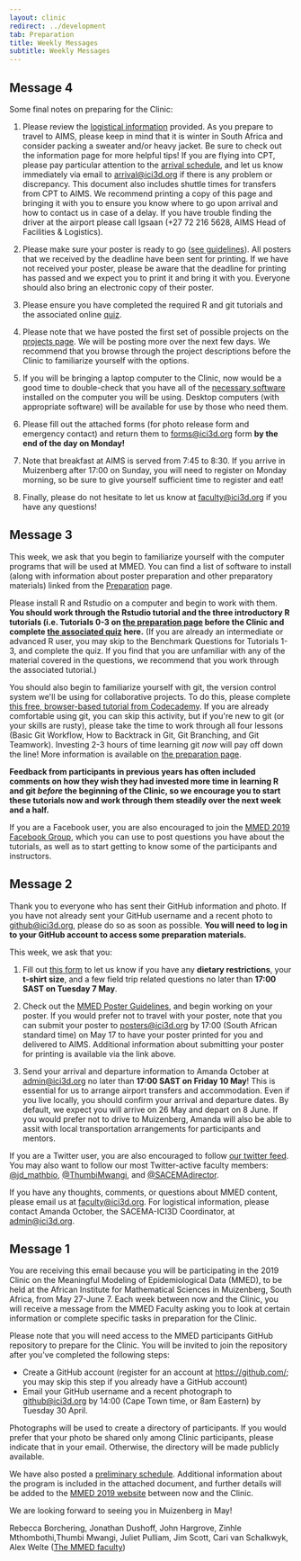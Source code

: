 ```yaml
---
layout: clinic
redirect: ../development
tab: Preparation
title: Weekly Messages
subtitle: Weekly Messages
---
```


## Message 4

Some final notes on preparing for the Clinic:

1. Please review the [logistical information](http://www.ici3d.org/MMED/logistics/) provided. As you prepare to travel to AIMS, please keep in mind that it is winter in South Africa and consider packing a sweater and/or heavy jacket. Be sure to check out the information page for more helpful tips! If you are flying into CPT, please pay particular attention to the [arrival schedule](../logistics/airportTransfers), and let us know immediately via email to <arrival@ici3d.org> if there is any problem or discrepancy. This document also includes shuttle times for transfers from CPT to AIMS. We recommend printing a copy of this page and bringing it with you to ensure you know where to go upon arrival and how to contact us in case of a delay. If you have trouble finding the driver at the airport please call Igsaan (+27 72 216 5628, AIMS Head of Facilities & Logistics).

1. Please make sure your poster is ready to go ([see guidelines](http://www.ici3d.org/MMED/posters)). All posters that we received by the deadline have been sent for printing. If we have not received your poster, please be aware that the deadline for printing has passed and we expect you to print it and bring it with you. Everyone should also bring an electronic copy of their poster.

1. Please ensure you have completed the required R and git tutorials and the associated online [quiz](https://survey.az1.qualtrics.com/jfe/form/SV_cAV8F8D4hUfiXdj).

1. Please note that we have posted the first set of possible projects on the [projects page](http://www.ici3d.org/MMED/projects/). We will be posting more over the next few days. We recommend that you browse through the project descriptions before the Clinic to familiarize yourself with the options.

1. If you will be bringing a laptop computer to the Clinic, now would be a good time to double-check that you have all of the [necessary software](http://www.ici3d.org/MMED/preparation#Software) installed on the computer you will be using. Desktop computers (with appropriate software) will be available for use by those who need them.

1. Please fill out the attached forms (for photo release form and emergency contact) and return them to <forms@ici3d.org> form **by the end of the day on Monday!**

1. Note that breakfast at AIMS is served from 7:45 to 8:30. If you arrive in Muizenberg after 17:00 on Sunday, you will need to register on Monday morning, so be sure to give yourself sufficient time to register and eat!

1. Finally, please do not hesitate to let us know at <faculty@ici3d.org> if you have any questions!

## Message 3

This week, we ask that you begin to familiarize yourself with the computer programs that will be used at MMED. You can find a list of software to install (along with information about poster preparation and other preparatory materials) linked from the [Preparation](http://www.ici3d.org/MMED/preparation/) page.

Please install R and Rstudio on a computer and begin to work with them. **You should work through the Rstudio tutorial and the three introductory R tutorials (i.e. Tutorials 0-3 on [the preparation page](http://www.ici3d.org/MMED/preparation/) before the Clinic and complete [the associated quiz](https://survey.az1.qualtrics.com/jfe/form/SV_cAV8F8D4hUfiXdj) here.** (If you are already an intermediate or advanced R user, you may skip to the Benchmark Questions for Tutorials 1-3, and complete the quiz. If you find that you are unfamiliar with any of the material covered in the questions, we recommend that you work through the associated tutorial.)

You should also begin to familiarize yourself with git, the version control system we'll be using for collaborative projects. To do this, please complete [this free, browser-based tutorial from Codecademy](https://www.codecademy.com/learn/learn-git). If you are already comfortable using git, you can skip this activity, but if you're new to git (or your skills are rusty), please take the time to work through all four lessons (Basic Git Workflow, How to Backtrack in Git, Git Branching, and Git Teamwork). Investing 2-3 hours of time learning git _now_ will pay off down the line! More information is available on [the preparation page](http://www.ici3d.org/MMED/preparation).

**Feedback from participants in previous years has often included comments on how they wish they had invested more time in learning R and git _before_ the beginning of the Clinic, so we encourage you to start these tutorials now and work through them steadily over the next week and a half.**

If you are a Facebook user, you are also encouraged to join the [MMED 2019 Facebook Group](https://www.facebook.com/groups/406006909952568/), which you can use to post questions you have about the tutorials, as well as to start getting to know some of the participants and instructors.

## Message 2

Thank you to everyone who has sent their GitHub information and photo. If you have not already sent your GitHub username and a recent photo to <github@ici3d.org>, please do so as soon as possible. **You will need to log in to your GitHub account to access some preparation materials.**

This week, we ask that you:

1. Fill out [this form](http://www.ici3d.org/MMED/logistics/logisticsForm) to let us know if you have any **dietary restrictions**, your **t-shirt size**, and a few field trip related questions no later than **17:00 SAST on Tuesday 7 May**.

1. Check out the [MMED Poster Guidelines](http://www.ici3d.org/MMED/posters), and begin working on your poster. If you would prefer not to travel with your poster, note that you can submit your poster to <posters@ici3d.org> by 17:00 (South African standard time) on May 17 to have your poster printed for you and delivered to AIMS. Additional information about submitting your poster for printing is available via the link above.

1. Send your arrival and departure information to Amanda October at <admin@ici3d.org> no later than **17:00 SAST on Friday 10 May**! This is essential for us to arrange airport transfers and accommodation. Even if you live locally, you should confirm your arrival and departure dates. By default, we expect you will arrive on 26 May and depart on 8 June. If you would prefer not to drive to Muizenberg, Amanda will also be able to assit with local transportation arrangements for participants and mentors.

If you are a Twitter user, you are also encouraged to follow [our twitter feed](https://twitter.com/ICI3D/). You may also want to follow our most Twitter-active faculty members: [@jd_mathbio](https://twitter.com/jd_mathbio), [@ThumbiMwangi](https://twitter.com/ThumbiMwangi),  and [@SACEMAdirector](https://twitter.com/SACEMAdirector).

If you have any thoughts, comments, or questions about MMED content, please email us at <faculty@ici3d.org>. For logistical information, please contact Amanda October, the SACEMA-ICI3D Coordinator, at <admin@ici3d.org>.

## Message 1

You are receiving this email because you will be participating in the 2019 Clinic on the Meaningful Modeling of Epidemiological Data (MMED), to be held at the African Institute for Mathematical Sciences in Muizenberg, South Africa, from May 27-June 7. Each week between now and the Clinic, you will receive a message from the MMED Faculty asking you to look at certain information or complete specific tasks in preparation for the Clinic.

Please note that you will need access to the MMED participants GitHub repository to prepare for the Clinic. You will be invited to join the repository after you've completed the following steps:

- Create a GitHub account (register for an account at <https://github.com/>; you may skip this step if you already have a GitHub account)
- Email your GitHub username and a recent photograph to <github@ici3d.org> by 14:00 (Cape Town time, or 8am Eastern) by Tuesday 30 April.

Photographs will be used to create a directory of participants. If you would prefer that your photo be shared only among Clinic participants, please indicate that in your email. Otherwise, the directory will be made publicly available.

We have also posted a [preliminary schedule](http://www.ici3d.org/MMED/schedule). Additional information about the program is included in the attached document, and further details will be added to the [MMED 2019 website](http://www.ici3d.org/MMED) between now and the Clinic.

We are looking forward to seeing you in Muizenberg in May!

Rebecca Borchering, Jonathan Dushoff, John Hargrove, Zinhle Mthombothi,Thumbi Mwangi, Juliet Pulliam, Jim Scott, Cari van Schalkwyk, Alex Welte ([The MMED faculty](http://www.ici3d.org/MMED/team/))

